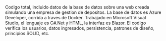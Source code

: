 Codigo total, incluido datos de la base de datos sobre una web creada simulando una empresa de gestion de depositos. La base de datos es Azure Developer, corrida a traves de Docker. Trabajado en Microsoft Visual Studio, el lenguaje es C#.Net y HTML, la interfaz es Blazor. El codigo verifica los usuarios, datos ingresados, persistencia, patrones de diseño, principios SOLID, etc.
